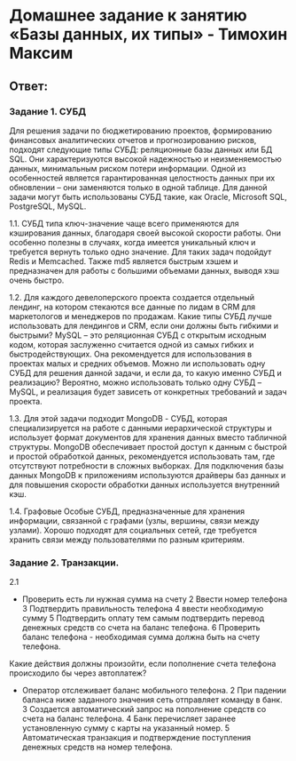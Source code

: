 # Домашнее задание к занятию «Базы данных, их типы» - Тимохин Максим

## Ответ:
### Задание 1. СУБД
Для решения задачи по бюджетированию проектов, формированию финансовых аналитических отчетов и прогнозированию рисков, подходят следующие типы СУБД: реляционные базы данных или БД SQL. Они характеризуются высокой надежностью и неизменяемостью данных, минимальным риском потери информации. Одной из особенностей является гарантированная целостность данных при их обновлении – они заменяются только в одной таблице. Для данной задачи могут быть использованы СУБД такие, как Oracle, Microsoft SQL, PostgreSQL, MySQL.

1.1. СУБД типа ключ-значение чаще всего применяются для кэширования данных, благодаря своей высокой скорости работы. Они особенно полезны в случаях, когда имеется уникальный ключ и требуется вернуть только одно значение. Для таких задач подойдут Redis и Memcached. Также md5 является быстрым хэшем и предназначен для работы с большими объемами данных, выводя хэш очень быстро.

1.2. Для каждого девелоперского проекта создается отдельный лендинг, на котором стекаются все данные по лидам в CRM для маркетологов и менеджеров по продажам. Какие типы СУБД лучше использовать для лендингов и CRM, если они должны быть гибкими и быстрыми? MySQL – это реляционная СУБД с открытым исходным кодом, которая заслуженно считается одной из самых гибких и быстродействующих. Она рекомендуется для использования в проектах малых и средних объемов. Можно ли использовать одну СУБД для решения данной задачи, и если да, то какую именно СУБД и реализацию? Вероятно, можно использовать только одну СУБД – MySQL, и реализация будет зависеть от конкретных требований и задач проекта.

1.3. Для этой задачи подходит MongoDB - СУБД, которая специализируется на работе с данными иерархической структуры и использует формат документов для хранения данных вместо табличной структуры. MongoDB обеспечивает простой доступ к данным с быстрой и простой обработкой данных, рекомендуется использовать там, где отсутствуют потребности в сложных выборках. Для подключения базы данных MongoDB к приложениям используются драйверы баз данных и для повышения скорости обработки данных используется внутренний кэш.

1.4.  Графовые Особые СУБД, предназначенные для хранения информации, связанной с графами (узлы, вершины, связи между узлами). Хорошо подходят для социальных сетей, где требуется хранить связи между пользователями по разным критериям.

### Задание 2. Транзакции.
2.1  
* Проверить есть ли нужная сумма на счету 2 Ввести номер телефона 3 Подтвердить правильность телефона 4 ввести необходимую сумму 5 Подтвердить оплату тем самым подтвердить перевод денежных средств со счета на баланс телефона. 6 Проверить баланс телефона - необходимая сумма должна быть на счету телефона.

Какие действия должны произойти, если пополнение счета телефона происходило бы через автоплатеж?

* Оператор отслеживает баланс мобильного телефона. 2 При падении баланса ниже заданного значения сеть отправляет команду в банк. 3 Создается автоматический запрос на пополнение средств со счета на баланс телефона. 4 Банк перечисляет заранее установленную сумму с карты на указанный номер. 5 Автоматическая транзакция и подтверждение поступления денежных средств на номер телефона.
 
